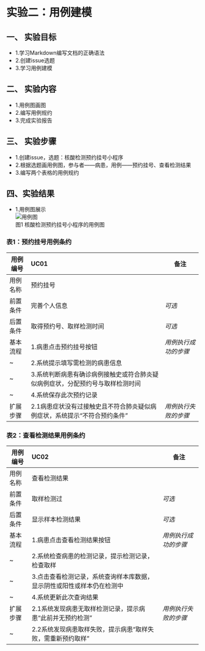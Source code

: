 # 实验二：用例建模
## 一、 实验目标
- 1.学习Markdown编写文档的正确语法
- 2.创建issue选题
- 3.学习用例建模

## 二、 实验内容
- 1.用例图画图
- 2.编写用例规约
- 3.完成实验报告

## 三、 实验步骤
- 1.创建issue，选题：核酸检测预约挂号小程序
- 2.根据选题画用例图，参与者——病患，用例——预约挂号、查看检测结果
- 3.编写两个表格的用例规约

## 四、实验结果
- 1.用例图展示  
![用例图](./Lab2_UseCaseDiagram.jpg)  
图1 核酸检测预约挂号小程序的用例图

### 表1：预约挂号用例条约
用例编号  |	UC01	|	备注
-|:-|-
用例名称  |	预约挂号	|	
前置条件  |	完善个人信息	|	*可选*
后置条件  |	取得预约号、取样检测时间	|	*可选*
基本流程  |	1.病患点击预约挂号按钮	|	*用例执行成功的步骤*
~|	2.系统提示填写需检测的病患信息	|
~|	3.系统判断病患有确诊病例接触史或符合肺炎疑似病例症状，分配预约号与取样检测时间	|
~|	4.系统保存此次预约记录	|
扩展步骤  |	2.1病患症状没有过接触史且不符合肺炎疑似病例症状，系统提示“不符合预约条件”	|	*用例执行失败的步骤*

### 表2：查看检测结果用例条约
用例编号		|	UC02	|	备注
-|:-|-
用例名称  |	查看检测结果	|	
前置条件		|	取样检测过	|	*可选*
后置条件		|	显示样本检测结果	|	*可选*
基本流程		|	1.病患点击查看检测结果按钮	|	*用例执行成功的步骤*
~|	2.系统检查病患的检测记录，提示检测记录，检查取样	|
~|	3.点击查看检测记录，系统查询样本库数据，显示阴性或阳性或样本仍在检测中	|
~|	4.系统更新此次查询结果	|
扩展步骤		|	2.1系统发现病患无取样检测记录，提示病患“此前并无预约检测”	|	*用例执行失败的步骤*
~|	2.2系统发现病患取样失败，提示病患“取样失败，需重新预约取样”	|
